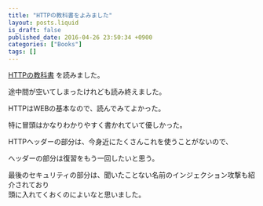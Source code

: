 ```yaml
---
title: "HTTPの教科書をよみました"
layout: posts.liquid
is_draft: false
published_date: 2016-04-26 23:50:34 +0900
categories: ["Books"]
tags: []
---
```


[HTTPの教科書](http://www.amazon.co.jp/dp/B00EESW7K0) を読みました。

途中間が空いてしまったけれども読み終えました。  
  
HTTPはWEBの基本なので、読んでみてよかった。  
  
特に冒頭はかなりわかりやすく書かれていて優しかった。

HTTPヘッダーの部分は、今身近にたくさんこれを使うことがないので、  
  
ヘッダーの部分は復習をもう一回したいと思う。

最後のセキュリティの部分は、聞いたことない名前のインジェクション攻撃も紹介されており  
頭に入れてくおくのによいなと思いました。


